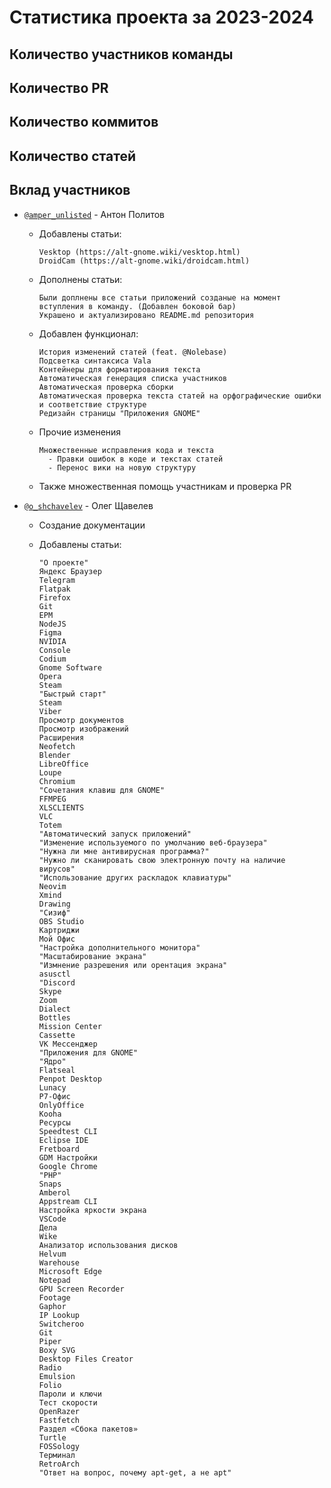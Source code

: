 # Статистика проекта за 2023-2024

## Количество участников команды
## Количество PR
## Количество коммитов
## Количество статей

## Вклад участников

- [`@amper_unlisted`](https://t.me/amper_unlisted) - Антон Политов 
  - Добавлены статьи:

        Vesktop (https://alt-gnome.wiki/vesktop.html)
        DroidCam (https://alt-gnome.wiki/droidcam.html)
  - Дополнены статьи:

        Были доплнены все статьи приложений созданые на момент вступления в команду. (Добавлен боковой бар)
        Украшено и актуализировано README.md репозитория
  - Добавлен функционал:
 
        История изменений статей (feat. @Nolebase)
        Подсветка синтаксиса Vala
        Контейнеры для форматирования текста
        Автоматическая генерация списка участников
        Автоматическая проверка сборки
        Автоматическая проверка текста статей на орфографические ошибки и соответствие структуре
        Редизайн страницы "Приложения GNOME"
  - Прочие изменения

        Множественные исправления кода и текста
          - Правки ошибок в коде и текстах статей
          - Перенос вики на новую структуру
  - Также множественная помощь участникам и проверка PR

- [`@o_shchavelev`](https://t.me/o_shchavelev) - Олег Щавелев
  - Создание документации
  - Добавлены статьи:

        "О проекте"
        Яндекс Браузер
        Telegram
        Flatpak
        Firefox
        Git
        EPM
        NodeJS
        Figma
        NVIDIA
        Console
        Codium
        Gnome Software
        Opera
        Steam
        "Быстрый старт"
        Steam
        Viber
        Просмотр документов
        Просмотр изображений
        Расширения
        Neofetch
        Blender
        LibreOffice
        Loupe
        Chromium
        "Сочетания клавиш для GNOME"
        FFMPEG
        XLSCLIENTS
        VLC
        Totem
        "Автоматический запуск приложений"
        "Изменение используемого по умолчанию веб-браузера"
        "Нужна ли мне антивирусная программа?"
        "Нужно ли сканировать свою электронную почту на наличие вирусов"
        "Использование других раскладок клавиатуры"
        Neovim
        Xmind
        Drawing
        "Сизиф"
        OBS Studio
        Картриджи
        Мой Офис
        "Настройка дополнительного монитора"
        "Масштабирование экрана"
        "Измнение разрешения или орентация экрана"
        asusctl
        "Discord
        Skype
        Zoom
        Dialect
        Bottles
        Mission Center
        Cassette
        VK Мессенджер
        "Приложения для GNOME"
        "Ядро"
        Flatseal
        Penpot Desktop
        Lunacy
        Р7-Офис
        OnlyOffice
        Kooha
        Ресурсы
        Speedtest CLI
        Eclipse IDE
        Fretboard
        GDM Настройки
        Google Chrome
        "PHP"
        Snaps
        Amberol
        Appstream CLI 
        Настройка яркости экрана
        VSCode
        Дела
        Wike
        Анализатор использования дисков
        Helvum
        Warehouse
        Microsoft Edge
        Notepad
        GPU Screen Recorder
        Footage
        Gaphor
        IP Lookup
        Switcheroo
        Git
        Piper
        Boxy SVG
        Desktop Files Creator
        Radio
        Emulsion
        Folio
        Пароли и ключи
        Тест скорости
        OpenRazer
        Fastfetch
        Раздел «Сбока пакетов»
        Turtle
        FOSSology
        Терминал
        RetroArch
        "Ответ на вопрос, почему apt-get, а не apt"
